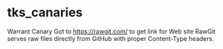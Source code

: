 # tks_canaries
Warrant Canary
Got to https://rawgit.com/
to get link for Web site
RawGit serves raw files directly from GitHub with proper Content-Type headers.
